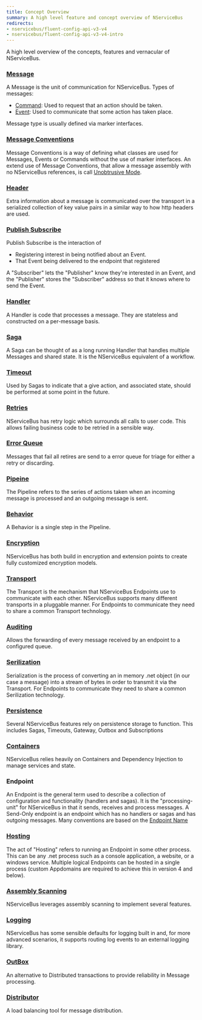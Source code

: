 ```yaml
---
title: Concept Overview
summary: A high level feature and concept overview of NServiceBus
redirects:
- nservicebus/fluent-config-api-v3-v4
- nservicebus/fluent-config-api-v3-v4-intro
---
```


A high level overview of the concepts, features and vernacular of NServiceBus.

### [Message](/nservicebus/messaging/)

A Message is the unit of communication for NServiceBus. Types of messages:

 * [Command](/nservicebus/messaging/messages-events-commands.md): Used to request that an action should be taken.
 * [Event](/nservicebus/messaging/messages-events-commands.md): Used to communicate that some action has taken place.

Message type is usually defined via marker interfaces. 

### [Message Conventions](/nservicebus/messaging/messages-events-commands.md)

Message Conventions is a way of defining what classes are used for Messages, Events or Commands without the use of marker interfaces. An extend use of Message Conventions, that allow a message assembly with no NServiceBus references, is call [Unobtrusive Mode](/nservicebus/messaging/unobtrusive-mode.md).

### [Header](/nservicebus/messaging/message-headers.md)

Extra information about a message is communicated over the transport in a serialized collection of key value pairs in a similar way to how http headers are used.

### [Publish Subscribe](/nservicebus/messaging/publish-subscribe)

Publish Subscribe is the interaction of 

 * Registering interest in being notified about an Event.
 * That Event being delivered to the endpoint that registered

A "Subscriber" lets the "Publisher" know they're interested in an Event, and the "Publisher" stores the "Subscriber" address so that it knows where to send the Event. 

### [Handler](/nservicebus/handlers/)

A Handler is code that processes a message. They are stateless and constructed on a per-message basis. 

### [Saga](/nservicebus/sagas/)

A Saga can be thought of as a long running Handler that handles multiple Messages and shared state. It is the NServiceBus equivalent of a workflow.

### [Timeout](/nservicebus/sagas/#timeouts)

Used by Sagas to indicate that a give action, and associated state, should be performed at some point in the future.

### [Retries](/nservicebus/errors/second-level-retries.md)

NServiceBus has retry logic which surrounds all calls to user code. This allows failing business code to be retried in a sensible way.

### [Error Queue](/nservicebus/errors/)

Messages that fail all retires are send to a error queue for triage for either a retry or discarding.

### [Pipeine](/nservicebus/pipeline/)

The Pipeline refers to the series of actions taken when an incoming message is processed and an outgoing message is sent. 

### [Behavior](/nservicebus/pipeline/customising.md)

A Behavior is a single step in the Pipeline. 

### [Encryption](/nservicebus/security/encryption.md)

NServiceBus has both build in encryption and extension points to create fully customized encryption models.

### [Transport](/nservicebus/transports/)

The Transport is the mechanism that NServiceBus Endpoints use to communicate with each other. NServiceBus supports many different transports in a pluggable manner. For Endpoints to communicate they need to share a common Transport technology.

### [Auditing](/nservicebus/operations/auditing.md)

Allows the forwarding of every message received by an endpoint to a configured queue.

### [Serilization](/nservicebus/serialization/)

Serialization is the process of converting an in memory .net object (in our case a message) into a stream of bytes in order to transmit it via the Transport. For Endpoints to communicate they need to share a common Serilization technology.

### [Persistence](/nservicebus/persistence/)

Several NServiceBus features rely on persistence storage to function. This includes Sagas, Timeouts, Gateway, Outbox and Subscriptions

### [Containers](/nservicebus/containers)

NServiceBus relies heavily on Containers and Dependency Injection to manage services and state.

### Endpoint

An Endpoint is the general term used to describe a collection of configuration and functionality (handlers and sagas). It is the "processing-unit" for NServiceBus in that it sends, receives and process messages. A Send-Only endpoint is an endpoint which has no handlers or sagas and has outgoing messages. Many conventions are based on the [Endpoint Name](/nservicebus/messaging/specify-input-queue-name.md)

### [Hosting](/nservicebus/hosting)

The act of "Hosting" refers to running an Endpoint in some other process. This can be any .net process such as a console application, a website, or a windows service. Multiple logical Endpoints can be hosted in a single process (custom Appdomains are required to achieve this in version 4 and below).

### [Assembly Scanning](/nservicebus/hosting/assembly-scanning.md)

NServiceBus leverages assembly scanning to implement several features. 

### [Logging](/nservicebus/logging/)

NServiceBus has some sensible defaults for logging built in and, for more advanced scenarios, it supports routing log events to an external logging library.

### [OutBox](/nservicebus/outbox)

An alternative to Distributed transactions to provide reliability in Message processing. 

### [Distributor](/nservicebus/scalability-and-ha/distributor/)

A load balancing tool for message distribution.
